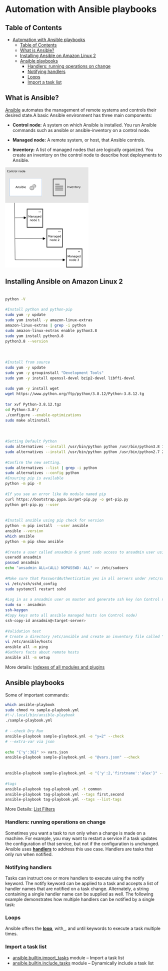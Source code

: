 # Automation with Ansible playbooks


<!-- TABLE OF CONTENTS -->
## Table of Contents
- [Automation with Ansible playbooks](#automation-with-ansible-playbooks)
  - [Table of Contents](#table-of-contents)
  - [What is Ansible?](#what-is-ansible)
  - [Installing Ansible on Amazon Linux 2](#installing-ansible-on-amazon-linux-2)
  - [Ansible playbooks](#ansible-playbooks)
    - [Handlers: running operations on change](#handlers-running-operations-on-change)
    - [Notifying handlers](#notifying-handlers)
    - [Loops](#loops)
    - [Import a task list](#import-a-task-list)

## What is Ansible?
[Ansible](https://docs.ansible.com/ansible/latest/installation_guide/intro_installation.html) automates the management of remote systems and controls their desired state.A basic Ansible environment has three main components:
- **Control node:**
A system on which Ansible is installed. You run Ansible commands such as ansible or ansible-inventory on a control node.

- **Managed node:**
A remote system, or host, that Ansible controls.

- **Inventory:**
A list of managed nodes that are logically organized. You create an inventory on the control node to describe host deployments to Ansible. 

<img src="public/assets/images/ansible_basic.svg" alt="Basic components of an Ansible environment include a control node, an inventory of managed nodes, and a module copied to each managed node." width="266" height="321">

## Installing Ansible on Amazon Linux 2
```sh

python -V

#Install python and python-pip
sudo yum -y update
sudo yum install -y amazon-linux-extras
amazon-linux-extras | grep -i python
sudo amazon-linux-extras enable python3.8
sudo yum install python3.8
python3.8 --version



#Install from source
sudo yum -y update
sudo yum -y groupinstall "Development Tools"
sudo yum -y install openssl-devel bzip2-devel libffi-devel

sudo yum -y install wget
wget https://www.python.org/ftp/python/3.8.12/Python-3.8.12.tg

tar xvf Python-3.8.12.tgz
cd Python-3.8*/
./configure --enable-optimizations
sudo make altinstall



#Setting Default Python
sudo alternatives --install /usr/bin/python python /usr/bin/python3.8 1
sudo alternatives --install /usr/bin/python python /usr/bin/python2.7 2

#Confirm the new setting.
sudo alternatives --list | grep -i python
sudo alternatives --config python
#Ensuring pip is available
python -m pip -V

#If you see an error like No module named pip
curl https://bootstrap.pypa.io/get-pip.py -o get-pip.py
python get-pip.py --user


#Install ansible using pip check for version
python -m pip install  --user ansible
ansible --version
which ansible
python -m pip show ansible

#Create a user called ansadmin & grant sudo access to ansadmin user using "visudo" command (on Control node and Managed host)
useradd ansadmin
passwd ansadmin
echo "ansadmin ALL=(ALL) NOPASSWD: ALL" >> /etc/sudoers

#Make sure that PasswordAuthentication yes in all servers under /etc/ssh/sshd_config file.
vi /etc/ssh/sshd_config 
sudo systemctl restart sshd

#Log in as a ansadmin user on master and generate ssh key (on Control node)
sudo su - ansadmin
ssh-keygen
#Copy keys onto all ansible managed hosts (on Control node)
ssh-copy-id ansadmin@<target-server>

#Validation test
# Create a directory /etc/ansible and create an inventory file called "hosts" add control node and managed hosts IP addresses to it.
vi /etc/ansible/hosts
ansible all -m ping
#Gathers facts about remote hosts
ansible all -m setup

```

More details: [Indexes of all modules and plugins](https://docs.ansible.com/ansible/latest/collections/all_plugins.html)

## Ansible playbooks
Some of important commands:

```sh
which ansible-playbook
sudo chmod +x sample-playbook.yml
#!~/.local/bin/ansible-playbook
./sample-playbook.yml 

# --check Dry Run
ansible-playbook sample-playbook.yml -e "y=2" --check
# --extra-var via json

echo "{'y':36}" >> vars.json
ansible-playbook sample-playbook.yml -e "@vars.json" --check


ansible-playbook sample-playbook.yml -e "{'y':2,'firstname':'alex'}" --check

#tags
ansible-playbook tag-playbook.yml -t common
ansible-playbook tag-playbook.yml --tags first,second
ansible-playbook tag-playbook.yml --tags --list-tags

```
More Details: [List Filters](https://docs.ansible.com/ansible/2.8/user_guide/playbooks_filters.html#list-filters)
### Handlers: running operations on change
Sometimes you want a task to run only when a change is made on a machine. For example, you may want to restart a service if a task updates the configuration of that service, but not if the configuration is unchanged. Ansible uses **[handlers](https://docs.ansible.com/ansible/latest/user_guide/playbooks_handlers.html)** to address this use case. Handlers are tasks that only run when notified.

### Notifying handlers
Tasks can instruct one or more handlers to execute using the notify keyword. The notify keyword can be applied to a task and accepts a list of handler names that are notified on a task change. Alternately, a string containing a single handler name can be supplied as well. The following example demonstrates how multiple handlers can be notified by a single task:
### Loops
Ansible offers the **[loop](https://docs.ansible.com/ansible/latest/user_guide/playbooks_loops.html)**, with_<lookup>, and until keywords to execute a task multiple times.

### Import a task list
  - [ansible.builtin.import_tasks](https://docs.ansible.com/ansible/latest/collections/ansible/builtin/import_tasks_module.html) module – Import a task list
  - [ansible.builtin.include_tasks](https://docs.ansible.com/ansible/latest/collections/ansible/builtin/include_tasks_module.html) module – Dynamically include a task list
